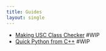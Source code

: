 ```yaml
---
title: Guides
layout: single
---
```


* [Making USC Class Checker](making-usc-class-checker) #WIP
* [Quick Python from C++](quick-python-from-cpp) #WIP
